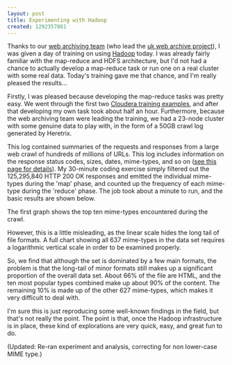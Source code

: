 ```yaml
---
layout: post
title: Experimenting with Hadoop
created: 1292357861
---
```

Thanks to our [web archiving team](http://www.bl.uk/aboutus/stratpolprog/digi/webarch/) (who lead the [uk web archive project](http://www.webarchive.org.uk/ukwa/)), I was given a day of training on using [Hadoop](http://hadoop.apache.org/) today. I was already fairly familiar with the map-reduce and HDFS architecture, but I'd not had a chance to actually develop a map-reduce task or run one on a real cluster with some real data. Today's training gave me that chance, and I'm really pleased the results...
<!--break-->
Firstly, I was pleased because developing the map-reduce tasks was pretty easy. We went through the first two [Cloudera training examples](http://www.cloudera.com/downloads/virtual-machine/), and after that developing my own task took about half an hour. Furthermore, because the web archiving team were leading the training, we had a 23-node cluster with some genuine data to play with, in the form of a 50GB crawl log generated by Heretrix.

This log contained summaries of the requests and responses from a large web crawl of hundreds of millions of URLs. This log includes information on the response status codes, sizes, dates, mime-types, and so on ([see this page for details](http://crawler.archive.org/articles/user_manual/analysis.html#crawllog)). My 30-minute coding exercise simply filtered out the 125,295,840 HTTP 200 OK responses and emitted the individual mime-types during the 'map' phase, and counted up the frequency of each mime-type during the 'reduce' phase. The job took about a minute to run, and the basic results are shown below. 

The first graph shows the top ten mime-types encountered during the crawl.

<script type="text/javascript" src="//ajax.googleapis.com/ajax/static/modules/gviz/1.0/chart.js"> {"chartType":"ColumnChart","chartName":"Chart1","dataSourceUrl":"//spreadsheets.google.com/tq?key=0AsZzGhlaygesdGVrYVhUU1lQRG5OTUd5aXBtZzJ6MWc&range=A1%3AB10&gid=0&transpose=0&headers=1&pub=1","options":{"displayAnnotations":true,"showTip":true,"reverseCategories":false,"titleY":"Count","dataMode":"markers","maxAlternation":1,"pointSize":"0","colors":["#3366CC","#DC3912","#FF9900","#109618","#990099","#0099C6","#DD4477","#66AA00","#B82E2E","#316395"],"smoothLine":false,"lineWidth":"2","labelPosition":"right","is3D":false,"logScale":false,"hasLabelsColumn":true,"wmode":"opaque","title":"10 Most Popular MIME Types","legend":"none","allowCollapse":true,"reverseAxis":false,"isStacked":false,"mapType":"hybrid","width":600,"height":371},"packages":"corechart","refreshInterval":5} </script>

However, this is a little misleading, as the linear scale hides the long tail of file formats. A full chart showing all 637 mime-types in the data set requires a logarithmic vertical scale in order to be examined properly.

<script type="text/javascript" src="//ajax.googleapis.com/ajax/static/modules/gviz/1.0/chart.js"> {"chartType":"LineChart","chartName":"Chart2","dataSourceUrl":"//spreadsheets.google.com/tq?key=0AsZzGhlaygesdGVrYVhUU1lQRG5OTUd5aXBtZzJ6MWc&range=A1%3AB701&gid=0&transpose=0&headers=1&pub=1","options":{"displayAnnotations":true,"showTip":true,"reverseCategories":false,"titleY":"Count","dataMode":"markers","titleX":"MIME Type","maxAlternation":1,"pointSize":"0","colors":["#3366CC","#DC3912","#FF9900","#109618","#990099","#0099C6","#DD4477","#66AA00","#B82E2E","#316395"],"smoothLine":false,"lineWidth":"2","labelPosition":"right","is3D":false,"logScale":true,"hasLabelsColumn":true,"wmode":"opaque","title":"Full MIME Type Distribution (Log Scale)","legend":"none","allowCollapse":true,"reverseAxis":false,"isStacked":false,"mapType":"hybrid","width":600,"height":371},"packages":"corechart","refreshInterval":5} </script>

So, we find that although the set is dominated by a few main formats, the problem is that the long-tail of minor formats still makes up a significant proportion of the overall data set. About 66% of the file are HTML, and the ten most popular types combined make up about 90% of the content. The remaining 10% is made up of the other 627 mime-types, which makes it very difficult to deal with.

I'm sure this is just reproducing some well-known findings in the field, but that's not really the point. The point is that, once the Hadoop infrastructure is in place, these kind of explorations are very quick, easy, and great fun to do.

(Updated: Re-ran experiment and analysis, correcting for non lower-case MIME type.)
